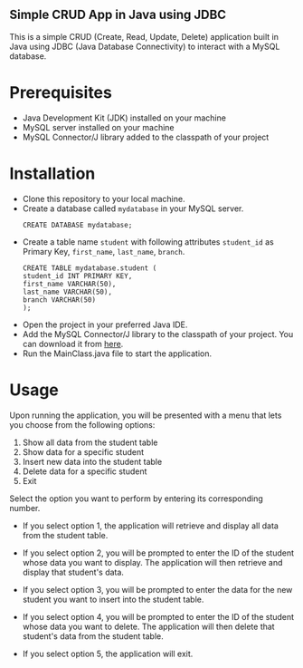 
## Simple CRUD App in Java using JDBC
This is a simple CRUD (Create, Read, Update, Delete) application built in Java using JDBC (Java Database Connectivity) to interact with a MySQL database.

# Prerequisites
- Java Development Kit (JDK) installed on your machine
- MySQL server installed on your machine
- MySQL Connector/J library added to the classpath of your project
# Installation
- Clone this repository to your local machine.
- Create a database called `mydatabase` in your MySQL server.
    ```
    CREATE DATABASE mydatabase;
    ```
- Create a table name `student` with following attributes `student_id` as Primary Key, `first_name`, `last_name`, `branch`.
    ```
    CREATE TABLE mydatabase.student (
    student_id INT PRIMARY KEY,
    first_name VARCHAR(50),
    last_name VARCHAR(50),
    branch VARCHAR(50)
    );
    ```
- Open the project in your preferred Java IDE.
- Add the MySQL Connector/J library to the classpath of your project. You can download it from [here](https://dev.mysql.com/downloads/connector/j/).
- Run the MainClass.java file to start the application.
# Usage
Upon running the application, you will be presented with a menu that lets you choose from the following options:

1. Show all data from the student table
2. Show data for a specific student
3. Insert new data into the student table
4. Delete data for a specific student
5. Exit

Select the option you want to perform by entering its corresponding number.

- If you select option 1, the application will retrieve and display all data from the student table.

- If you select option 2, you will be prompted to enter the ID of the student whose data you want to display. The application will then retrieve and display that student's data.

- If you select option 3, you will be prompted to enter the data for the new student you want to insert into the student table.

- If you select option 4, you will be prompted to enter the ID of the student whose data you want to delete. The application will then delete that student's data from the student table.

- If you select option 5, the application will exit.

